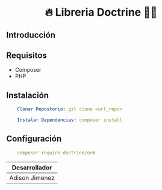 <h1 align="center">🔥 Libreria Doctrine 🧑‍💻</h1>

## Introducción


## Requisitos
* Composer
* PHP

## Instalación
```yml
    Clonar Repostorio: git clone <url_repo>
```
```yml
    Instalar Dependencias: composer install
```

## Configuración
```yml
    composer require doctrine/orm
```

<table align="center">
    <thead>
        <tr>
            <th>Desarrollador</th>
        </tr>
    </thead>
    <tbody>
        <tr>
            <td>Adison Jimenez</td>
        </tr>
    </tbody>
</table>
